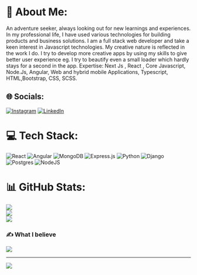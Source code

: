 # 💫 About Me:
An adventure seeker, always looking out for new learnings and experiences. In my professional life, I have used various technologies for building products and business solutions. I am a full stack web developer and take a keen interest in Javascript technologies. My creative nature is reflected in the work I do. I try to develop more creative apps by using my skills to give better user experience eg. I try to beautify even a small loader which hardly stays for a second in the app. Expertise: Next Js , React , Core Javascript, Node.Js, Angular, Web and hybrid mobile Applications, Typescript, HTML,Bootstrap, CSS, SCSS.


## 🌐 Socials:
[![Instagram](https://img.shields.io/badge/Instagram-%23E4405F.svg?logo=Instagram&logoColor=white)](https://instagram.com/https://www.instagram.com/codewithmsingh) [![LinkedIn](https://img.shields.io/badge/LinkedIn-%230077B5.svg?logo=linkedin&logoColor=white)](https://linkedin.com/in/https://www.linkedin.com/in/manjot-singh95) 

# 💻 Tech Stack:
![React](https://img.shields.io/badge/react-%2320232a.svg?style=for-the-badge&logo=react&logoColor=%2361DAFB) ![Angular](https://img.shields.io/badge/angular-%23DD0031.svg?style=for-the-badge&logo=angular&logoColor=white) ![MongoDB](https://img.shields.io/badge/MongoDB-%234ea94b.svg?style=for-the-badge&logo=mongodb&logoColor=white) ![Express.js](https://img.shields.io/badge/express.js-%23404d59.svg?style=for-the-badge&logo=express&logoColor=%2361DAFB) ![Python](https://img.shields.io/badge/python-3670A0?style=for-the-badge&logo=python&logoColor=ffdd54) ![Django](https://img.shields.io/badge/django-%23092E20.svg?style=for-the-badge&logo=django&logoColor=white) ![Postgres](https://img.shields.io/badge/postgres-%23316192.svg?style=for-the-badge&logo=postgresql&logoColor=white) ![NodeJS](https://img.shields.io/badge/node.js-6DA55F?style=for-the-badge&logo=node.js&logoColor=white)
# 📊 GitHub Stats:
![](https://github-readme-stats.vercel.app/api?username=manjotsodhi1995&theme=dark&hide_border=false&include_all_commits=false&count_private=false)<br/>
![](https://github-readme-streak-stats.herokuapp.com/?user=manjotsodhi1995&theme=dark&hide_border=false)<br/>
![](https://github-readme-stats.vercel.app/api/top-langs/?username=manjotsodhi1995&theme=dark&hide_border=false&include_all_commits=false&count_private=false&layout=compact)

### ✍️ What I believe
![](https://quotes-github-readme.vercel.app/api?type=horizontal&theme=radical)

---
[![](https://visitcount.itsvg.in/api?id=manjotsodhi1995&icon=0&color=0)](https://visitcount.itsvg.in)
